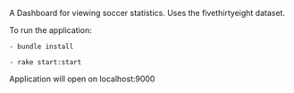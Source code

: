 A Dashboard for viewing soccer statistics. Uses the fivethirtyeight dataset.

To run the application:

    - bundle install
    
    - rake start:start

Application will open on localhost:9000
